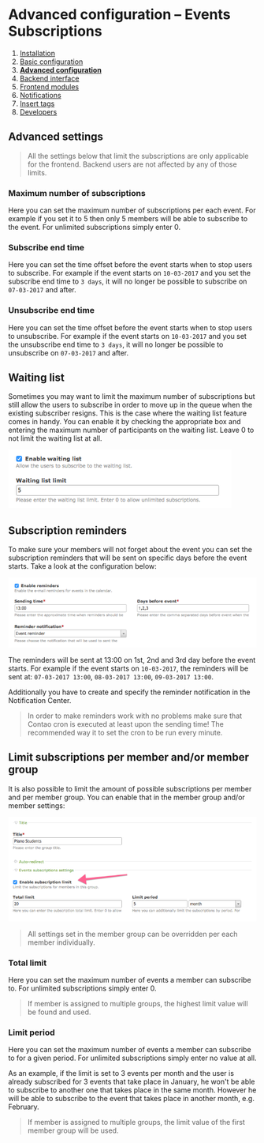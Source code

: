 # Advanced configuration – Events Subscriptions

1. [Installation](01-installation.md)
2. [Basic configuration](02-basics.md)
3. [**Advanced configuration**](03-advanced.md)
4. [Backend interface](04-backend.md)
5. [Frontend modules](05-frontend-modules.md)
6. [Notifications](06-notifications.md)
7. [Insert tags](07-insert-tags.md)
8. [Developers](08-developers.md)


## Advanced settings

> All the settings below that limit the subscriptions are only applicable for the frontend.
> Backend users are not affected by any of those limits.

### Maximum number of subscriptions

Here you can set the maximum number of subscriptions per each event. For example if you set it to 5
then only 5 members will be able to subscribe to the event. For unlimited subscriptions simply enter 0.

### Subscribe end time

Here you can set the time offset before the event starts when to stop users to subscribe.
For example if the event starts on `10-03-2017` and you set the subscribe end time to `3 days`,
it will no longer be possible to subscribe on `07-03-2017` and after.

### Unsubscribe end time

Here you can set the time offset before the event starts when to stop users to unsubscribe.
For example if the event starts on `10-03-2017` and you set the unsubscribe end time to `3 days`,
it will no longer be possible to unsubscribe on `07-03-2017` and after.


## Waiting list

Sometimes you may want to limit the maximum number of subscriptions but still allow the users to subscribe
in order to move up in the queue when the existing subscriber resigns. This is the case where the waiting
list feature comes in handy. You can enable it by checking the appropriate box and entering the maximum
number of participants on the waiting list. Leave 0 to not limit the waiting list at all.

![](images/advanced-waiting-list.png)


## Subscription reminders

To make sure your members will not forget about the event you can set the subscription reminders
that will be sent on specific days before the event starts. Take a look at the configuration below: 

![](images/advanced-reminders.png)

The reminders will be sent at 13:00 on 1st, 2nd and 3rd day before the event starts. For example
if the event starts on `10-03-2017`, the reminders will be sent at: 
`07-03-2017 13:00`, `08-03-2017 13:00`, `09-03-2017 13:00`.

Additionally you have to create and specify the reminder notification in the Notification Center. 

> In order to make reminders work with no problems make sure that Contao cron is executed 
> at least upon the sending time! The recommended way it to set the cron to be run every minute.


## Limit subscriptions per member and/or member group

It is also possible to limit the amount of possible subscriptions per member and per member group.
You can enable that in the member group and/or member settings:

![](images/advanced-members.png)

> All settings set in the member group can be overridden per each member individually. 

### Total limit

Here you can set the maximum number of events a member can subscribe to. For unlimited subscriptions
simply enter 0.

> If member is assigned to multiple groups, the highest limit value will be found and used.

### Limit period

Here you can set the maximum number of events a member can subscribe to for a given period. For unlimited
subscriptions simply enter no value at all.

As an example, if the limit is set to 3 events per month and the user is already subscribed for
3 events that take place in January, he won't be able to subscribe to another one that takes place
in the same month. However he will be able to subscribe to the event that takes place in another 
month, e.g. February.

> If member is assigned to multiple groups, the limit value of the first member group will be used.
